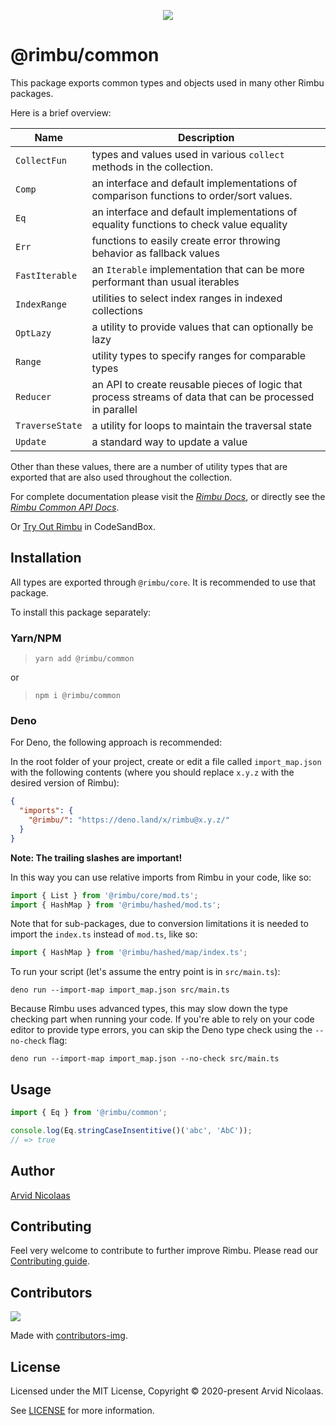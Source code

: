 <p align="center">
    <img src="https://github.com/rimbu-org/rimbu/raw/main/assets/rimbu_logo.svg" />
</p>

# @rimbu/common

This package exports common types and objects used in many other Rimbu packages.

Here is a brief overview:

| Name            | Description                                                                                              |
| --------------- | -------------------------------------------------------------------------------------------------------- |
| `CollectFun`    | types and values used in various `collect` methods in the collection.                                    |
| `Comp`          | an interface and default implementations of comparison functions to order/sort values.                   |
| `Eq`            | an interface and default implementations of equality functions to check value equality                   |
| `Err`           | functions to easily create error throwing behavior as fallback values                                    |
| `FastIterable`  | an `Iterable` implementation that can be more performant than usual iterables                            |
| `IndexRange`    | utilities to select index ranges in indexed collections                                                  |
| `OptLazy`       | a utility to provide values that can optionally be lazy                                                  |
| `Range`         | utility types to specify ranges for comparable types                                                     |
| `Reducer`       | an API to create reusable pieces of logic that process streams of data that can be processed in parallel |
| `TraverseState` | a utility for loops to maintain the traversal state                                                      |
| `Update`        | a standard way to update a value                                                                         |

Other than these values, there are a number of utility types that are exported that are also used throughout the collection.

For complete documentation please visit the _[Rimbu Docs](https://rimbu.org)_, or directly see the _[Rimbu Common API Docs](https://rimbu.org/api/rimbu/common)_.

Or [Try Out Rimbu](https://codesandbox.io/s/github/vitoke/rimbu-sandbox/tree/main?previewwindow=console&view=split&editorsize=65&moduleview=1&module=/src/index.ts) in CodeSandBox.

## Installation

All types are exported through `@rimbu/core`. It is recommended to use that package.

To install this package separately:

### Yarn/NPM

> `yarn add @rimbu/common`

or

> `npm i @rimbu/common`

### Deno

For Deno, the following approach is recommended:

In the root folder of your project, create or edit a file called `import_map.json` with the following contents (where you should replace `x.y.z` with the desired version of Rimbu):

```json
{
  "imports": {
    "@rimbu/": "https://deno.land/x/rimbu@x.y.z/"
  }
}
```

**Note: The trailing slashes are important!**

In this way you can use relative imports from Rimbu in your code, like so:

```ts
import { List } from '@rimbu/core/mod.ts';
import { HashMap } from '@rimbu/hashed/mod.ts';
```

Note that for sub-packages, due to conversion limitations it is needed to import the `index.ts` instead of `mod.ts`, like so:

```ts
import { HashMap } from '@rimbu/hashed/map/index.ts';
```

To run your script (let's assume the entry point is in `src/main.ts`):

`deno run --import-map import_map.json src/main.ts`

Because Rimbu uses advanced types, this may slow down the type checking part when running your code. If you're able to rely on your code editor to provide type errors, you can skip the Deno type check using the `--no-check` flag:

`deno run --import-map import_map.json --no-check src/main.ts`

## Usage

```ts
import { Eq } from '@rimbu/common';

console.log(Eq.stringCaseInsentitive()('abc', 'AbC'));
// => true
```

## Author

[Arvid Nicolaas](https://github.com/vitoke)

## Contributing

Feel very welcome to contribute to further improve Rimbu. Please read our [Contributing guide](../../CONTRIBUTING.md).

## Contributors

<img src = "https://contrib.rocks/image?repo=rimbu-org/rimbu"/>

Made with [contributors-img](https://contrib.rocks).

## License

Licensed under the MIT License, Copyright © 2020-present Arvid Nicolaas.

See [LICENSE](./LICENSE) for more information.
